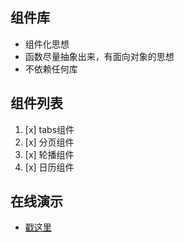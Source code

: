 ## 组件库
- 组件化思想
- 函数尽量抽象出来，有面向对象的思想
- 不依赖任何库

## 组件列表
1. [x] tabs组件
2. [x] 分页组件
3. [x] 轮播组件
4. [x] 日历组件

## 在线演示
- [戳这里](http://jielong.ink/components/)